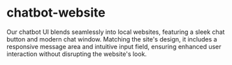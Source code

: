 # chatbot-website
Our chatbot UI blends seamlessly into local websites, featuring a sleek chat button and modern chat window. Matching the site's design, it includes a responsive message area and intuitive input field, ensuring enhanced user interaction without disrupting the website's look.
